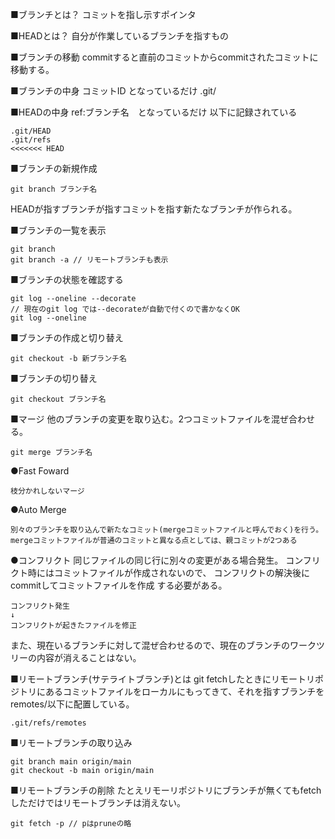 ■ブランチとは？
コミットを指し示すポインタ

■HEADとは？
自分が作業しているブランチを指すもの

■ブランチの移動
commitすると直前のコミットからcommitされたコミットに移動する。

■ブランチの中身
コミットID となっているだけ
.git/

■HEADの中身
ref:ブランチ名　となっているだけ
以下に記録されている
```
.git/HEAD
.git/refs
<<<<<<< HEAD
```

■ブランチの新規作成
```
git branch ブランチ名
```
HEADが指すブランチが指すコミットを指す新たなブランチが作られる。

■ブランチの一覧を表示
```
git branch
git branch -a // リモートブランチも表示
```

■ブランチの状態を確認する
```git
git log --oneline --decorate
// 現在のgit log では--decorateが自動で付くので書かなくOK
git log --oneline 
```

■ブランチの作成と切り替え
```
git checkout -b 新ブランチ名
```

■ブランチの切り替え
```
git checkout ブランチ名
```

■マージ
他のブランチの変更を取り込む。2つコミットファイルを混ぜ合わせる。
　　　　　　　　　　　　　　　　　　
```
git merge ブランチ名
```
●Fast Foward
```
枝分かれしないマージ
```
●Auto Merge
```
別々のブランチを取り込んで新たなコミット(mergeコミットファイルと呼んでおく)を行う。
mergeコミットファイルが普通のコミットと異なる点としては、親コミットが2つある
```
●コンフリクト
同じファイルの同じ行に別々の変更がある場合発生。
コンフリクト時にはコミットファイルが作成されないので、
コンフリクトの解決後にcommitしてコミットファイルを作成
する必要がある。
```
コンフリクト発生
↓
コンフリクトが起きたファイルを修正
```
また、現在いるブランチに対して混ぜ合わせるので、現在のブランチのワークツリーの内容が消えることはない。

■リモートブランチ(サテライトブランチ)とは
git fetchしたときにリモートリポジトリにあるコミットファイルをローカルにもってきて、それを指すブランチをremotes/以下に配置している。
```
.git/refs/remotes
```

■リモートブランチの取り込み
```
git branch main origin/main
git checkout -b main origin/main
```

■リモートブランチの削除
たとえリモーリポジトリにブランチが無くてもfetchしただけではリモートブランチは消えない。
```
git fetch -p // pはpruneの略
```